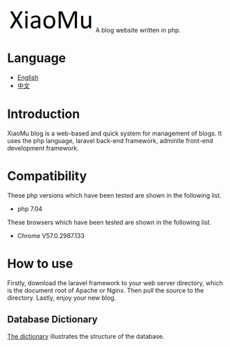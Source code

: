 ﻿![](doc/logo/logo_sm.png)
A blog website written in php.


# Language
* [English](doc/readme_en.md) </br>
* [中文](doc/readme_zh.md)


# Introduction
XiaoMu blog is a web-based and quick system for management of blogs. It uses the php language, laravel back-end framework, adminlte front-end development framework.


# Compatibility
These php versions which have been tested are shown in the following list.
* php 7.04

These browsers which have been tested are shown in the following list.
* Chrome V57.0.2987.133

# How to use
Firstly, download the laravel framework to your web server directory, which is the document root of Apache or Nginx. Then pull the source to the directory. Lastly, enjoy your new blog.


## Database Dictionary
[The dictionary](doc/database_dictionary_en.md) illustrates the structure of the database.

